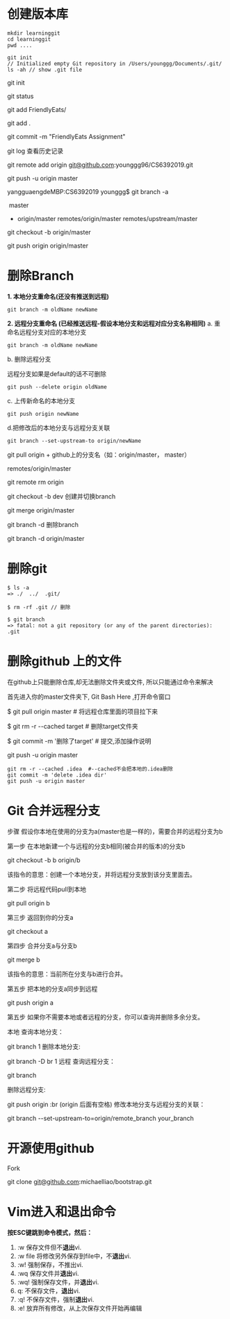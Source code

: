 # 创建版本库

```
mkdir learninggit
cd learninggit
pwd ....
```

```
git init
// Initialized empty Git repository in /Users/younggg/Documents/.git/
ls -ah // show .git file
```





git init

git status

git add FriendlyEats/

git add .

git commit -m "FriendlyEats Assignment"

git log 查看历史记录

git remote add origin git@github.com:younggg96/CS6392019.git

git push -u origin master

yangguaengdeMBP:CS6392019 younggg$ git branch -a 

​       master

* origin/master
  remotes/origin/master
  remotes/upstream/master

git checkout -b origin/master

git push origin origin/master



# 删除Branch

**1. 本地分支重命名(还没有推送到远程)**

```
git branch -m oldName newName
```

**2. 远程分支重命名 (已经推送远程-假设本地分支和远程对应分支名称相同)**
 a. 重命名远程分支对应的本地分支

```
git branch -m oldName newName
```

b. 删除远程分支

远程分支如果是default的话不可删除

```
git push --delete origin oldName
```

c. 上传新命名的本地分支

```
git push origin newName
```

d.把修改后的本地分支与远程分支关联

```
git branch --set-upstream-to origin/newName
```

git pull origin + github上的分支名（如：origin/master， master）



remotes/origin/master

git remote rm origin

git checkout -b dev 创建并切换branch

git merge origin/master

git branch -d 删除branch

git branch -d origin/master



# 删除git

```
$ ls -a
=> ./  ../  .git/

$ rm -rf .git // 删除

$ git branch
=> fatal: not a git repository (or any of the parent directories): .git
```





# 删除github 上的文件

在github上只能删除仓库,却无法删除文件夹或文件, 所以只能通过命令来解决



首先进入你的master文件夹下, Git Bash Here ,打开命令窗口

$ git pull origin master                    # 将远程仓库里面的项目拉下来

$ git rm -r --cached target              # 删除target文件夹

$ git commit -m '删除了target'        # 提交,添加操作说明

git push -u origin master

```text
git rm -r --cached .idea  #--cached不会把本地的.idea删除
git commit -m 'delete .idea dir'
git push -u origin master
```



# Git 合并远程分支

步骤
假设你本地在使用的分支为a(master也是一样的)，需要合并的远程分支为b

第一步
在本地新建一个与远程的分支b相同(被合并的版本)的分支b

git checkout -b b origin/b

该指令的意思：创建一个本地分支，并将远程分支放到该分支里面去。

第二步
将远程代码pull到本地

git pull origin b


第三步
返回到你的分支a

git checkout a

第四步
合并分支a与分支b

git merge b

该指令的意思：当前所在分支与b进行合并。

第五步
把本地的分支a同步到远程

git push origin a

第五步
如果你不需要本地或者远程的分支，你可以查询并删除多余分支。

本地
查询本地分支：

git branch
1
删除本地分支:

git branch -D br
1
远程
查询远程分支：

git branch

删除远程分支:

git push origin :br  (origin 后面有空格)
修改本地分支与远程分支的关联：

git branch --set-upstream-to=origin/remote_branch  your_branch



# 开源使用github

Fork 

git clone git@github.com:michaelliao/bootstrap.git





# Vim进入和退出命令

**按ESC键跳到命令模式，然后：**

1. :w 保存文件但不**退出**vi.
2. :w file 将修改另外保存到file中，不**退出**vi.
3. :w! 强制保存，不推出vi.
4. :wq 保存文件并**退出**vi.
5. :wq! 强制保存文件，并**退出**vi.
6. q: 不保存文件，**退出**vi.
7. :q! 不保存文件，强制**退出**vi.
8. :e! 放弃所有修改，从上次保存文件开始再编辑